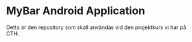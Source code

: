 ﻿MyBar Android Application
========

Detta är den repository som skall användas vid den projektkurs vi har på CTH.
